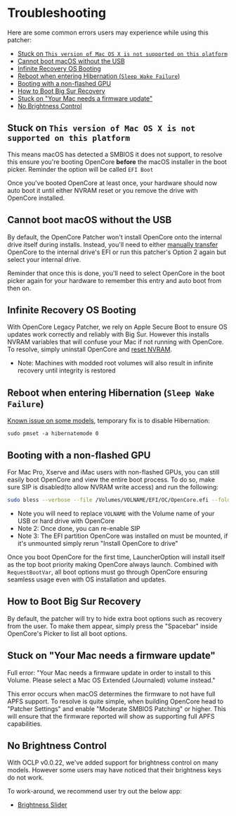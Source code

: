 # Troubleshooting

Here are some common errors users may experience while using this patcher:

* [Stuck on `This version of Mac OS X is not supported on this platform`](#stuck-on-this-version-of-mac-os-x-is-not-supported-on-this-platform)
* [Cannot boot macOS without the USB](#cannot-boot-macos-without-the-usb)
* [Infinite Recovery OS Booting](#infinite-recovery-os-reboot)
* [Reboot when entering Hibernation (`Sleep Wake Failure`)](#reboot-when-entering-hibernation-sleep-wake-failure)
* [Booting with a non-flashed GPU](#booting-with-a-non-flashed-gpu)
* [How to Boot Big Sur Recovery](#how-to-boot-big-sur-recovery)
* [Stuck on "Your Mac needs a firmware update"](#stuck-on-your-mac-needs-a-firmware-update)
* [No Brightness Control](#no-brightness-control)

## Stuck on `This version of Mac OS X is not supported on this platform`

This means macOS has detected a SMBIOS it does not support, to resolve this ensure you're booting OpenCore **before** the macOS installer in the boot picker. Reminder the option will be called `EFI Boot`

Once you've booted OpenCore at least once, your hardware should now auto boot it until either NVRAM reset or you remove the drive with OpenCore installed.

## Cannot boot macOS without the USB

By default, the OpenCore Patcher won't install OpenCore onto the internal drive itself during installs. Instead, you'll need to either [manually transfer](https://dortania.github.io/OpenCore-Post-Install/universal/oc2hdd.html) OpenCore to the internal drive's EFI or run this patcher's Option 2 again but select your internal drive.

Reminder that once this is done, you'll need to select OpenCore in the boot picker again for your hardware to remember this entry and auto boot from then on.

## Infinite Recovery OS Booting

With OpenCore Legacy Patcher, we rely on Apple Secure Boot to ensure OS updates work correctly and reliably with Big Sur. However this installs NVRAM variables that will confuse your Mac if not running with OpenCore. To resolve, simply uninstall OpenCore and [reset NVRAM](https://support.apple.com/en-mide/HT201255).

* Note: Machines with modded root volumes will also result in infinite recovery until integrity is restored

## Reboot when entering Hibernation (`Sleep Wake Failure`)

[Known issue on some models](https://github.com/dortania/Opencore-Legacy-Patcher/issues/72), temporary fix is to disable Hibernation:

```
sudo pmset -a hibernatemode 0
```

## Booting with a non-flashed GPU

For Mac Pro, Xserve and iMac users with non-flashed GPUs, you can still easily boot OpenCore and view the entire boot process. To do so, make sure SIP is disabled(to allow NVRAM write access) and run the following:

```sh
sudo bless --verbose --file /Volumes/VOLNAME/EFI/OC/OpenCore.efi --folder /Volumes/VOLNAME/EFI/OC --setBoot
```

* Note you will need to replace `VOLNAME` with the Volume name of your USB or hard drive with OpenCore
* Note 2: Once done, you can re-enable SIP
* Note 3: The EFI partition OpenCore was installed on must be mounted, if it's unmounted simply rerun "Install OpenCore to drive"

Once you boot OpenCore for the first time, LauncherOption will install itself as the top boot priority making OpenCore always launch. Combined with `RequestBootVar`, all boot options must go through OpenCore ensuring seamless usage even with OS installation and updates.

## How to Boot Big Sur Recovery

By default, the patcher will try to hide extra boot options such as recovery from the user. To make them appear, simply press the "Spacebar" inside OpenCore's Picker to list all boot options.

## Stuck on "Your Mac needs a firmware update"

Full error: "Your Mac needs a firmware update in order to install to this Volume. Please select a Mac OS Extended (Journaled) volume instead."


This error occurs when macOS determines the firmware to not have full APFS support. To resolve is quite simple, when building OpenCore head to "Patcher Settings" and enable "Moderate SMBIOS Patching" or higher. This will ensure that the firmware reported will show as supporting full APFS capabilities.

## No Brightness Control

With OCLP v0.0.22, we've added support for brightness control on many models. However some users may have noticed that their brightness keys do not work.

To work-around, we recommend user try out the below app:

* [Brightness Slider](https://actproductions.net/free-apps/brightness-slider/)